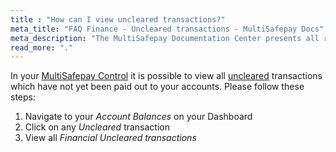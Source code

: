 ```yaml
---
title : "How can I view uncleared transactions?"
meta_title: "FAQ Finance - Uncleared transactions - MultiSafepay Docs"
meta_description: "The MultiSafepay Documentation Center presents all relevant information about our Plugins and API. You can also find support pages for payment methods, tools and general questions as well as the contact details of our Support and Integration Teams."
read_more: "."
---
```


In your [MultiSafepay Control](https://merchant.multisafepay.com/) it is possible to view all [uncleared](/faq/general/glossary/#uncleared) transactions which have not yet been paid out to your accounts. Please follow these steps:

1. Navigate to your _Account Balances_ on your Dashboard
2. Click on any _Uncleared_ transaction
3. View all _Financial Uncleared transactions_
